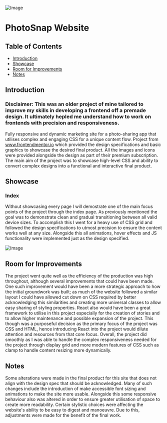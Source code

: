 ![Image](https://github.com/user-attachments/assets/28e8f30f-1b16-4266-ac19-26c211035394)

# PhotoSnap Website

## Table of Contents
- [Introduction](#introduction)
- [Showcase](#showcase)
- [Room for Improvements](#room-for-improvements)
- [Notes](#notes)

## Introduction
### Disclaimer: This was an older project of mine tailored to improve my skills in developing a frontend off a premade design. It ultimately hepled me understand how to work on frontends with precision and responsiveness.

Fully responsive and dynamic marketing site for a photo-sharing app that utilises complex and engaging CSS for a unique content flow. Project from www.frontendmentor.io which provided the design specifications and basic graphics to showcase the desired final product. All the images and icons were provided alongside the design as part of their premium subscription. The main aim of the project was to showcase high-level CSS and ability to convert complex designs into a functional and interactive final product. 

## Showcase
### Index
Without showcasing every page I will demostrate one of the main focus points of the project through the index page. As previously mentioned the goal was to demonstrate clean and gradual transitioning between all valid device sizes. To accomplish this I went for a heavy use of CSS grid and followed the design specifications to utmost precision to ensure the content works well at any size. Alongside this all animations, hover effects and JS functionality were implemented just as the design specified.

![Image](https://github.com/user-attachments/assets/5526456a-b9ec-4a0c-ad53-e04d29f1453a)

## Room for Improvements
The project went quite well as the efficiency of the production was high throughout, although several improvements that could have been made. One such improvement would have been a more strategic approach to how the initial groundwork was built; as much of the website followed a similar layout I could have allowed cut down on CSS required by better acknowledging this similarities and creating more universal classes to allow easy sharing of styling properties. React also would have been a great framework to utilise in this project especially for the creation of stories and to allow higher maintenance and possible expansion of the project. This though was a purposeful decision as the primary focus of the project was CSS and HTML, hence introducing React into the project would dilute attention and resources from that core focus. Overall, the project did smoothly as I was able to handle the complex responsiveness needed for the project through display grid and more modern features of CSS such as clamp to handle content resizing more dynamically. 

## Notes
Some alterations were made in the final product for this site that does not align with the design spec that should be acknowledged. Many of such changes include the introduction of make accessible font sizing and animations to make the site more usable. Alongside this some responsive behaviour also was altered in order to ensure greater utilisation of space to create more readability. Certain stylistic choices were affecting the website's ability to be easy to digest and manoeuvre. Due to this, adjustments were made for the benefit of the final work.
